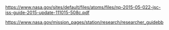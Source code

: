 https://www.nasa.gov/sites/default/files/atoms/files/np-2015-05-022-jsc-iss-guide-2015-update-111015-508c.pdf

https://www.nasa.gov/mission_pages/station/research/researcher_guidebb
